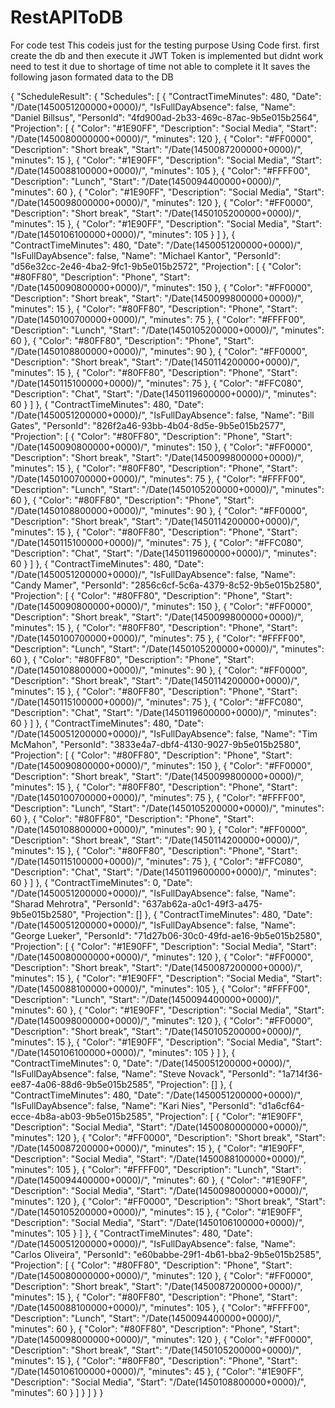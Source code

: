 # RestAPIToDB
For code test
This codeis just for the testing purpose
Using Code first. first create the db and then execute it 
JWT Token is implemented but didnt work need to test it due to shortage of time not able to complete it
It saves the following jason formated data to the DB

{
"ScheduleResult": {
"Schedules": [
{
"ContractTimeMinutes": 480,
"Date": "/Date(1450051200000+0000)/",
"IsFullDayAbsence": false,
"Name": "Daniel Billsus",
"PersonId": "4fd900ad-2b33-469c-87ac-9b5e015b2564",
"Projection": [
{
"Color": "#1E90FF",
"Description": "Social Media",
"Start": "/Date(1450080000000+0000)/",
"minutes": 120
},
{
"Color": "#FF0000",
"Description": "Short break",
"Start": "/Date(1450087200000+0000)/",
"minutes": 15
},
{
"Color": "#1E90FF",
"Description": "Social Media",
"Start": "/Date(1450088100000+0000)/",
"minutes": 105
},
{
"Color": "#FFFF00",
"Description": "Lunch",
"Start": "/Date(1450094400000+0000)/",
"minutes": 60
},
{
"Color": "#1E90FF",
"Description": "Social Media",
"Start": "/Date(1450098000000+0000)/",
"minutes": 120
},
{
"Color": "#FF0000",
"Description": "Short break",
"Start": "/Date(1450105200000+0000)/",
"minutes": 15
},
{
"Color": "#1E90FF",
"Description": "Social Media",
"Start": "/Date(1450106100000+0000)/",
"minutes": 105
}
]
},
{
"ContractTimeMinutes": 480,
"Date": "/Date(1450051200000+0000)/",
"IsFullDayAbsence": false,
"Name": "Michael Kantor",
"PersonId": "d56e32cc-2e46-4ba2-9fc1-9b5e015b2572",
"Projection": [
{
"Color": "#80FF80",
"Description": "Phone",
"Start": "/Date(1450090800000+0000)/",
"minutes": 150
},
{
"Color": "#FF0000",
"Description": "Short break",
"Start": "/Date(1450099800000+0000)/",
"minutes": 15
},
{
"Color": "#80FF80",
"Description": "Phone",
"Start": "/Date(1450100700000+0000)/",
"minutes": 75
},
{
"Color": "#FFFF00",
"Description": "Lunch",
"Start": "/Date(1450105200000+0000)/",
"minutes": 60
},
{
"Color": "#80FF80",
"Description": "Phone",
"Start": "/Date(1450108800000+0000)/",
"minutes": 90
},
{
"Color": "#FF0000",
"Description": "Short break",
"Start": "/Date(1450114200000+0000)/",
"minutes": 15
},
{
"Color": "#80FF80",
"Description": "Phone",
"Start": "/Date(1450115100000+0000)/",
"minutes": 75
},
{
"Color": "#FFC080",
"Description": "Chat",
"Start": "/Date(1450119600000+0000)/",
"minutes": 60
}
]
},
{
"ContractTimeMinutes": 480,
"Date": "/Date(1450051200000+0000)/",
"IsFullDayAbsence": false,
"Name": "Bill Gates",
"PersonId": "826f2a46-93bb-4b04-8d5e-9b5e015b2577",
"Projection": [
{
"Color": "#80FF80",
"Description": "Phone",
"Start": "/Date(1450090800000+0000)/",
"minutes": 150
},
{
"Color": "#FF0000",
"Description": "Short break",
"Start": "/Date(1450099800000+0000)/",
"minutes": 15
},
{
"Color": "#80FF80",
"Description": "Phone",
"Start": "/Date(1450100700000+0000)/",
"minutes": 75
},
{
"Color": "#FFFF00",
"Description": "Lunch",
"Start": "/Date(1450105200000+0000)/",
"minutes": 60
},
{
"Color": "#80FF80",
"Description": "Phone",
"Start": "/Date(1450108800000+0000)/",
"minutes": 90
},
{
"Color": "#FF0000",
"Description": "Short break",
"Start": "/Date(1450114200000+0000)/",
"minutes": 15
},
{
"Color": "#80FF80",
"Description": "Phone",
"Start": "/Date(1450115100000+0000)/",
"minutes": 75
},
{
"Color": "#FFC080",
"Description": "Chat",
"Start": "/Date(1450119600000+0000)/",
"minutes": 60
}
]
},
{
"ContractTimeMinutes": 480,
"Date": "/Date(1450051200000+0000)/",
"IsFullDayAbsence": false,
"Name": "Candy Mamer",
"PersonId": "2856c6cf-5c6a-4379-8c52-9b5e015b2580",
"Projection": [
{
"Color": "#80FF80",
"Description": "Phone",
"Start": "/Date(1450090800000+0000)/",
"minutes": 150
},
{
"Color": "#FF0000",
"Description": "Short break",
"Start": "/Date(1450099800000+0000)/",
"minutes": 15
},
{
"Color": "#80FF80",
"Description": "Phone",
"Start": "/Date(1450100700000+0000)/",
"minutes": 75
},
{
"Color": "#FFFF00",
"Description": "Lunch",
"Start": "/Date(1450105200000+0000)/",
"minutes": 60
},
{
"Color": "#80FF80",
"Description": "Phone",
"Start": "/Date(1450108800000+0000)/",
"minutes": 90
},
{
"Color": "#FF0000",
"Description": "Short break",
"Start": "/Date(1450114200000+0000)/",
"minutes": 15
},
{
"Color": "#80FF80",
"Description": "Phone",
"Start": "/Date(1450115100000+0000)/",
"minutes": 75
},
{
"Color": "#FFC080",
"Description": "Chat",
"Start": "/Date(1450119600000+0000)/",
"minutes": 60
}
]
},
{
"ContractTimeMinutes": 480,
"Date": "/Date(1450051200000+0000)/",
"IsFullDayAbsence": false,
"Name": "Tim McMahon",
"PersonId": "3833e4a7-dbf4-4130-9027-9b5e015b2580",
"Projection": [
{
"Color": "#80FF80",
"Description": "Phone",
"Start": "/Date(1450090800000+0000)/",
"minutes": 150
},
{
"Color": "#FF0000",
"Description": "Short break",
"Start": "/Date(1450099800000+0000)/",
"minutes": 15
},
{
"Color": "#80FF80",
"Description": "Phone",
"Start": "/Date(1450100700000+0000)/",
"minutes": 75
},
{
"Color": "#FFFF00",
"Description": "Lunch",
"Start": "/Date(1450105200000+0000)/",
"minutes": 60
},
{
"Color": "#80FF80",
"Description": "Phone",
"Start": "/Date(1450108800000+0000)/",
"minutes": 90
},
{
"Color": "#FF0000",
"Description": "Short break",
"Start": "/Date(1450114200000+0000)/",
"minutes": 15
},
{
"Color": "#80FF80",
"Description": "Phone",
"Start": "/Date(1450115100000+0000)/",
"minutes": 75
},
{
"Color": "#FFC080",
"Description": "Chat",
"Start": "/Date(1450119600000+0000)/",
"minutes": 60
}
]
},
{
"ContractTimeMinutes": 0,
"Date": "/Date(1450051200000+0000)/",
"IsFullDayAbsence": false,
"Name": "Sharad Mehrotra",
"PersonId": "637ab62a-a0c1-49f3-a475-9b5e015b2580",
"Projection": []
},
{
"ContractTimeMinutes": 480,
"Date": "/Date(1450051200000+0000)/",
"IsFullDayAbsence": false,
"Name": "George Lueker",
"PersonId": "71d27b06-30c0-49fd-ae16-9b5e015b2580",
"Projection": [
{
"Color": "#1E90FF",
"Description": "Social Media",
"Start": "/Date(1450080000000+0000)/",
"minutes": 120
},
{
"Color": "#FF0000",
"Description": "Short break",
"Start": "/Date(1450087200000+0000)/",
"minutes": 15
},
{
"Color": "#1E90FF",
"Description": "Social Media",
"Start": "/Date(1450088100000+0000)/",
"minutes": 105
},
{
"Color": "#FFFF00",
"Description": "Lunch",
"Start": "/Date(1450094400000+0000)/",
"minutes": 60
},
{
"Color": "#1E90FF",
"Description": "Social Media",
"Start": "/Date(1450098000000+0000)/",
"minutes": 120
},
{
"Color": "#FF0000",
"Description": "Short break",
"Start": "/Date(1450105200000+0000)/",
"minutes": 15
},
{
"Color": "#1E90FF",
"Description": "Social Media",
"Start": "/Date(1450106100000+0000)/",
"minutes": 105
}
]
},
{
"ContractTimeMinutes": 0,
"Date": "/Date(1450051200000+0000)/",
"IsFullDayAbsence": false,
"Name": "Steve Novack",
"PersonId": "1a714f36-ee87-4a06-88d6-9b5e015b2585",
"Projection": []
},
{
"ContractTimeMinutes": 480,
"Date": "/Date(1450051200000+0000)/",
"IsFullDayAbsence": false,
"Name": "Kari Nies",
"PersonId": "d1a6cf64-ecce-4b8a-ab03-9b5e015b2585",
"Projection": [
{
"Color": "#1E90FF",
"Description": "Social Media",
"Start": "/Date(1450080000000+0000)/",
"minutes": 120
},
{
"Color": "#FF0000",
"Description": "Short break",
"Start": "/Date(1450087200000+0000)/",
"minutes": 15
},
{
"Color": "#1E90FF",
"Description": "Social Media",
"Start": "/Date(1450088100000+0000)/",
"minutes": 105
},
{
"Color": "#FFFF00",
"Description": "Lunch",
"Start": "/Date(1450094400000+0000)/",
"minutes": 60
},
{
"Color": "#1E90FF",
"Description": "Social Media",
"Start": "/Date(1450098000000+0000)/",
"minutes": 120
},
{
"Color": "#FF0000",
"Description": "Short break",
"Start": "/Date(1450105200000+0000)/",
"minutes": 15
},
{
"Color": "#1E90FF",
"Description": "Social Media",
"Start": "/Date(1450106100000+0000)/",
"minutes": 105
}
]
},
{
"ContractTimeMinutes": 480,
"Date": "/Date(1450051200000+0000)/",
"IsFullDayAbsence": false,
"Name": "Carlos Oliveira",
"PersonId": "e60babbe-29f1-4b61-bba2-9b5e015b2585",
"Projection": [
{
"Color": "#80FF80",
"Description": "Phone",
"Start": "/Date(1450080000000+0000)/",
"minutes": 120
},
{
"Color": "#FF0000",
"Description": "Short break",
"Start": "/Date(1450087200000+0000)/",
"minutes": 15
},
{
"Color": "#80FF80",
"Description": "Phone",
"Start": "/Date(1450088100000+0000)/",
"minutes": 105
},
{
"Color": "#FFFF00",
"Description": "Lunch",
"Start": "/Date(1450094400000+0000)/",
"minutes": 60
},
{
"Color": "#80FF80",
"Description": "Phone",
"Start": "/Date(1450098000000+0000)/",
"minutes": 120
},
{
"Color": "#FF0000",
"Description": "Short break",
"Start": "/Date(1450105200000+0000)/",
"minutes": 15
},
{
"Color": "#80FF80",
"Description": "Phone",
"Start": "/Date(1450106100000+0000)/",
"minutes": 45
},
{
"Color": "#1E90FF",
"Description": "Social Media",
"Start": "/Date(1450108800000+0000)/",
"minutes": 60
}
]
}
]
}
}
